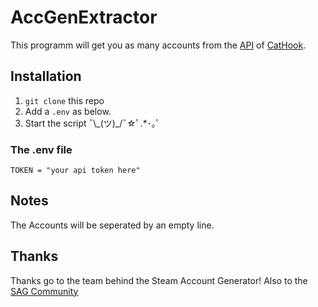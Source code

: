 # AccGenExtractor

This programm will get you as many accounts from the [API](https://accgen.cathook.club/api/v1/account/demo) of [CatHook](https://accgen.cathook.club).

## Installation

1. `git clone` this repo
2. Add a `.env` as below.
3. Start the script ¯\\\_(ツ)_/¯☆ﾟ.*･｡ﾟ

### The .env file

```env
TOKEN = "your api token here"
```

## Notes

The Accounts will be seperated by an empty line.

## Thanks

Thanks go to the team behind the Steam Account Generator!
Also to the [SAG Community](https://t.me/sag_bot_chat)